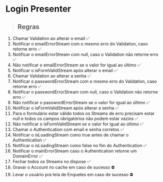 # Login Presenter

> ## Regras
1. Chamar Validation ao alterar o email ✅
2. Notificar o emailErrorStream com o mesmo erro do Validation, caso retorne erro ✅
3. Notificar o emailErrorStream com null, caso o Validation não retorne erro ✅ 
4. Não notificar o emailErrorStream se o valor for igual ao último ✅
5. Notificar o isFormValidStream após alterar o email ✅
6. Chamar Validation ao alterar a senha ✅
7. Notificar o passwordErrorStream com o mesmo erro do Validation, caso retorne erro ✅
8. Notificar o passwordErrorStream com null, caso o Validation não retorne erro ✅
9. Não notificar o passwordErrorStream se o valor for igual ao último ✅
10. Notificar o isFormValidStream após alterar a senha ✅
11. Para o formulário estar válido todos os Streams de erro precisam estar null e todos os campos obrigatórios não
podem estar vazios ✅
12. Não notificar o isFormValidStream se o valor for igual ao último ✅
13. Chamar o Authentication com email e senha corretos ✅
14. Notificar o isLoadingStream como true antes de chamar o Authentication ✅
15. Notificar o isLoadingStream como false no fim do Authentication ✅
16. Notificar o mainErrorStream caso o Authentication retorne um DomainError ✅
17. Fechar todos os Streams no dispose ✅
18. Gravar o Account no cache em caso de sucesso ⛔️
19. Levar o usuário pra tela de Enquetes em caso de sucesso ⛔️